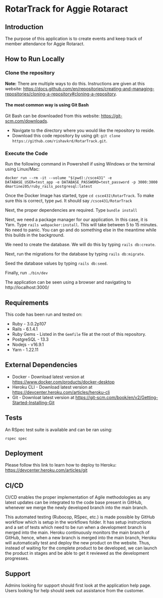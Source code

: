 # RotarTrack for Aggie Rotaract

## Introduction ##

The purpose of this application is to create events and keep track of member attendance for Aggie Rotaract. 

## How to Run Locally

### Clone the repository    

**Note:** There are multiple ways to do this. Instructions are given at this website: https://docs.github.com/en/repositories/creating-and-managing-repositories/cloning-a-repository#cloning-a-repository.

#### The most common way is using Git Bash
Git Bash can be downloaded from this website: https://git-scm.com/downloads.
- Navigate to the directory where you would like the repository to reside.    
- Download this code repository by using git: `git clone https://github.com/rishavkrd/RotarTrack.git`.

### Execute the Code

Run the following command in Powershell if using Windows or the terminal using Linux/Mac:

`docker run --rm -it --volume "$(pwd):/csce431" -e DATABASE_USER=test_app -e DATABASE_PASSWORD=test_password -p 3000:3000 dmartinez05/ruby_rails_postgresql:latest`

Once the Docker Image has started, type `cd csce431\RotarTrack`. To make sure this is correct, type `pwd`. It should say `/csce431/RotarTrack`
  
Next, the proper dependencies are required. Type `bundle install`
  
Next, we need a package manager for our application. In this case, it is Yarn. Type `rails webpacker:install`. This will take between 5 to 15 minutes. No need to panic. You can go and do something else in the meantime while this builds in the background.

We need to create the database. We will do this by typing `rails db:create`.

Next, run the migrations for the database by typing `rails db:migrate`.
  
Seed the database values by typing `rails db:seed`.
  
Finally, run `./bin/dev`

The application can be seen using a browser and navigating to http://localhost:3000/
 
## Requirements ##

This code has been run and tested on:

* Ruby - 3.0.2p107
* Rails - 6.1.4.1
* Ruby Gems - Listed in the `Gemfile` file at the root of this repository.
* PostgreSQL - 13.3 
* Nodejs - v16.9.1
* Yarn - 1.22.11

## External Dependencies  ##

- Docker - Download latest version at https://www.docker.com/products/docker-desktop
- Heroku CLI - Download latest version at https://devcenter.heroku.com/articles/heroku-cli
- Git - Downloat latest version at https://git-scm.com/book/en/v2/Getting-Started-Installing-Git

## Tests ##

An RSpec test suite is available and can be ran using:

  `rspec spec`

## Deployment ##

Please follow this link to learn how to deploy to Heroku: https://devcenter.heroku.com/articles/git

## CI/CD ##

CI/CD enables the proper implementation of Agile methodologies as any latest updates can be integrated to the code base present in GitHub, whenever we merge the newly developed branch into the main branch. 

This automated testing (Rubocop, RSpec, etc.) is made possible by GitHub workflow which is setup in the workflows folder. It has setup instructions and a set of tests which need to be run when a development branch is merged into the main. Heroku continuously monitors the main branch of GitHub, hence, when a new branch is merged into the main branch, Heroku will automatically test and deploy the new product on the website. Thus, instead of waiting for the complete product to be developed, we can launch the product in stages and be able to get it reviewed as the development progresses. 

## Support ##

Admins looking for support should first look at the application help page.
Users looking for help should seek out assistance from the customer.
